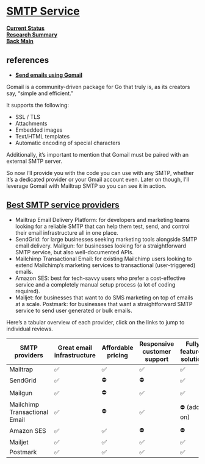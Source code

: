 # **[SMTP Service](https://mailtrap.io/smtp-service/)**

**[Current Status](../../development/status/weekly/current_status.md)**\
**[Research Summary](./research_summary.md)**\
**[Back Main](../../README.md)**

## references

- **[Send emails using Gomail](https://mailtrap.io/blog/golang-send-email/)**

Gomail is a community-driven package for Go that truly is, as its creators say, “simple and efficient.”

It supports the following:

- SSL / TLS
- Attachments
- Embedded images
- Text/HTML templates
- Automatic encoding of special characters

Additionally, it’s important to mention that Gomail must be paired with an external SMTP server.

So now I’ll provide you with the code you can use with any SMTP, whether it’s a dedicated provider or your Gmail account even. Later on though, I’ll leverage Gomail with Mailtrap SMTP so you can see it in action.

## **[Best SMTP service providers](https://mailtrap.io/blog/smtp-providers/)**

- Mailtrap Email Delivery Platform: for developers and marketing teams looking for a reliable SMTP that can help them test, send, and control their email infrastructure all in one place.
- SendGrid: for large businesses seeking marketing tools alongside SMTP email delivery.
Mailgun: for businesses looking for a straightforward SMTP service, but also well-documented APIs.
- Mailchimp Transactional Email: for existing Mailchimp users looking to extend Mailchimp’s marketing services to transactional (user-triggered) emails.
- Amazon SES: best for tech-savvy users who prefer a cost-effective service and a completely manual setup process (a lot of coding required).
- Mailjet: for businesses that want to do SMS marketing on top of emails at a scale.
Postmark: for businesses that want a straightforward SMTP service to send user generated or bulk emails.

Here’s a tabular overview of each provider, click on the links to jump to individual reviews.

| SMTP providers                | Great email infrastructure | Affordable pricing | Responsive customer support | Fully featured solution |
|-------------------------------|----------------------------|--------------------|-----------------------------|-------------------------|
| Mailtrap                      | ✅                          | ✅                  | ✅                           | ✅                       |
| SendGrid                      | ✅                          | ⛔                  | ⛔                           | ✅                       |
| Mailgun                       | ✅                          | ⛔                  | ✅                           | ✅                       |
| Mailchimp Transactional Email | ✅                          | ⛔                  | ✅                           | ⛔ (add-on)              |
| Amazon SES                    | ✅                          | ✅                  | ⛔                           | ⛔                       |
| Mailjet                       | ✅                          | ✅                  | ✅                           | ✅                       |
| Postmark                      | ✅                          | ✅                  | ✅                           | ✅                       |
